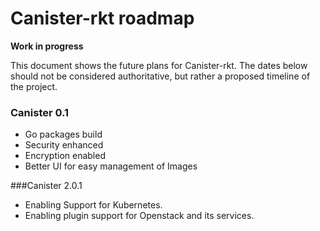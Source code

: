 # Canister-rkt roadmap

**Work in progress**

This document shows the future plans for Canister-rkt.
The dates below should not be considered authoritative, but rather a proposed timeline of the project.

### Canister 0.1 
- Go packages build
- Security enhanced
- Encryption enabled
- Better UI for easy management of Images

###Canister 2.0.1
- Enabling Support for Kubernetes.
- Enabling plugin support for Openstack and its services.
